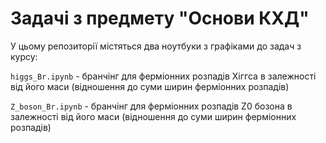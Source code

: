 # Задачі з предмету "Основи КХД"

У цьому репозиторії містяться два ноутбуки з графіками до задач з курсу:

`higgs_Br.ipynb` - бранчінг для ферміонних розпадів Хіггса в залежності від його маси (відношення до суми ширин ферміонних розпадів)

`Z_boson_Br.ipynb` - бранчінг для ферміонних розпадів Z0 бозона в залежності від його маси (відношення до суми ширин ферміонних розпадів)
